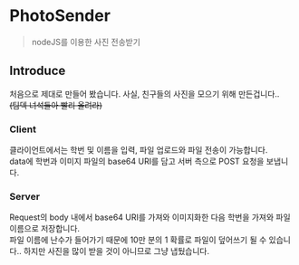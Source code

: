 # PhotoSender
> nodeJS를 이용한 사진 전송받기

## Introduce
처음으로 제대로 만들어 봤습니다. 사실, 친구들의 사진을 모으기 위해 만든겁니다..  
~~(팀덱 녀석들아 빨리 올려라)~~

### Client
클라이언트에서는 학번 및 이름을 입력, 파일 업로드와 파일 전송이 가능합니다.  
data에 학번과 이미지 파일의 base64 URI를 담고 서버 측으로 POST 요청을 보냅니다.

### Server
Request의 body 내에서 base64 URI를 가져와 이미지화한 다음 학번을 가져와 파일 이름으로 저장합니다.  
파일 이름에 난수가 들어가기 때문에 10만 분의 1 확률로 파일이 덮어쓰기 될 수 있습니다.. 하지만 사진을 많이 받을 것이 아니므로 그냥 냅뒀습니다.
